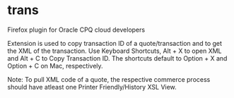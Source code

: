 # trans
Firefox plugin for Oracle CPQ cloud developers

Extension is used to copy transaction ID of a quote/transaction and to get the XML of the transaction. Use Keyboard Shortcuts, Alt + X to open XML and Alt + C to Copy Transaction ID. The shortcuts default to Option + X and Option + C on Mac, respectively.   

Note: To pull XML code of a quote, the respective commerce process should have atleast one Printer Friendly/History XSL View.
